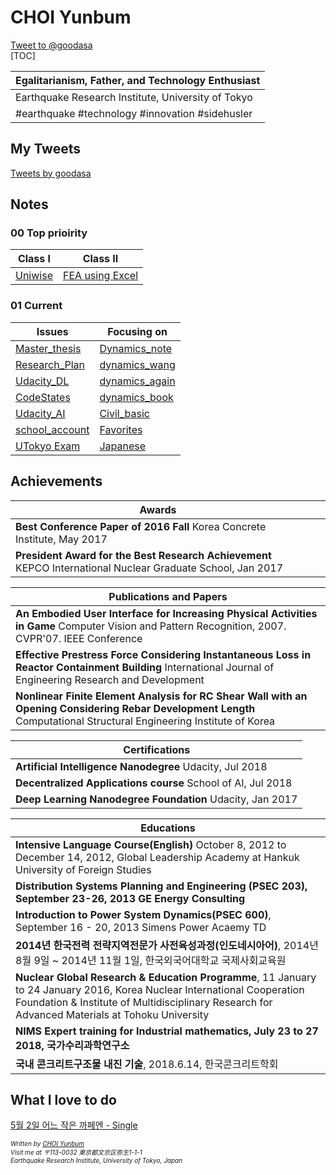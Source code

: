 <script language="javascript" type="text/javascript">
        document.write("<font color='green' size='1'>This document was last modified on " + document.lastModified + "</font>");
</script>
# CHOI Yunbum

<div><a href="https://twitter.com/intent/tweet?screen_name=goodasa&ref_src=twsrc%5Etfw" class="twitter-mention-button" data-show-count="false">Tweet to @goodasa</a><script async src="https://platform.twitter.com/widgets.js" charset="utf-8"></script></div>
[TOC]

| Egalitarianism, Father, and Technology Enthusiast  |
| -------------------------------------------------- |
| Earthquake Research Institute, University of Tokyo |
| #earthquake #technology #innovation #sidehusler    |

## My Tweets

<a class="twitter-timeline" data-height="600" href="https://twitter.com/goodasa?ref_src=twsrc%5Etfw">Tweets by goodasa</a> <script async src="https://platform.twitter.com/widgets.js" charset="utf-8"></script>

## Notes

### 00 Top prioirity

| Class I                                            | Class II                                                     |
| -------------------------------------------------- | ------------------------------------------------------------ |
| [Uniwise](./contents/(190724)uniwise/uniwise.html) | [FEA using Excel](./contents/(190724)feaExcel/feaExcel.html) |

### 01 Current

| Issues                                                       | Focusing on                                                  |
| ------------------------------------------------------------ | ------------------------------------------------------------ |
| [Master_thesis](./contents/(190607)master_thesis/master_thesis.html) | [Dynamics_note](./contents/(190422)eng_examples/StructuralDynamicsExamples/note.html) |
| [Research_Plan](./contents/(190617)research_plan/plan.html)  | [dynamics_wang](./contents/(190430)dynamics_wang/abc.html)   |
| [Udacity_DL](./contents/(190618)udacity_DL/dl.html)          | [dynamics_again](./contents/(190430)dynamics_again/abc.html) |
| [CodeStates](./contents/(190622)codestates/code.html)        | [dynamics_book](./contents/(190513)dynamics_book/dynamics.html) |
| [Udacity_AI](./contents/(190704)ai/ai.html)                  | [Civil_basic](./contents/(190514)civil_basic/basic.html)     |
| [school_account](./contents/(190412)matlab_at_eri/school_account.html) | [Favorites](./contents/(190611)favorite/favorites.html)      |
| [UTokyo Exam](./contents/(190611)utokyo_exam/exam.html)      | [Japanese](./contents/(190703)japanese/jap.html)             |

### 

## Achievements

| Awards                                                       |      |      |
| ------------------------------------------------------------ | ---- | ---- |
| **Best Conference Paper of 2016 Fall** Korea Concrete Institute, May 2017 |      |      |
| **President Award for the Best Research Achievement** KEPCO International Nuclear Graduate School, Jan 2017 |      |      |

| Publications and Papers                                      |
| ------------------------------------------------------------ |
| **An Embodied User Interface for Increasing Physical Activities in Game** Computer Vision and Pattern Recognition, 2007. CVPR'07. IEEE Conference |
| **Effective Prestress Force Considering Instantaneous Loss in Reactor Containment Building** International Journal of Engineering Research and Development |
| **Nonlinear Finite Element Analysis for RC Shear Wall with an Opening Considering Rebar Development Length** Computational Structural Engineering Institute of Korea |

| Certifications                                               |
| ------------------------------------------------------------ |
| **Artificial Intelligence Nanodegree** Udacity, Jul 2018     |
| **Decentralized Applications course** School of AI, Jul 2018 |
| **Deep Learning Nanodegree Foundation** Udacity, Jan 2017    |

| Educations                                                   |
| ------------------------------------------------------------ |
| **Intensive Language Course(English)** October 8, 2012 to December 14, 2012, Global Leadership Academy at Hankuk University of Foreign Studies |
| **Distribution Systems Planning and Engineering (PSEC 203), September 23-26, 2013 GE Energy Consulting** |
| **Introduction to Power System Dynamics(PSEC 600)**, September 16 - 20, 2013 Simens Power Acaemy TD |
| **2014년 한국전력 전략지역전문가 사전육성과정(인도네시아어)**, 2014년 8월 9일 ~ 2014년 11월 1일, 한국외국어대학교 국제사회교육원 |
| **Nuclear Global Research & Education Programme**, 11 January to 24 January 2016, Korea Nuclear International Cooperation Foundation & Institute of Multidisciplinary Research for Advanced Materials at Tohoku University |
| **NIMS Expert training for Industrial mathematics, July 23 to 27 2018, 국가수리과학연구소** |
| **국내 콘크리트구조물 내진 기술**, 2018.6.14, 한국콘크리트학회 |



## What I love to do

[5월 2일 어느 작은 까페엔 - Single](https://itunes.apple.com/us/artist//552288415)



<address>
    <font size=1>
        Written by <a href="mailto:yunbum@eri.u-tokyo.ac.jp">CHOI Yunbum</a><br> 
        Visit me at 〒113-0032 東京都文京区弥生1-1-1<br>
        Earthquake Research Institute, University of Tokyo, Japan
    </font>
</address>

 
